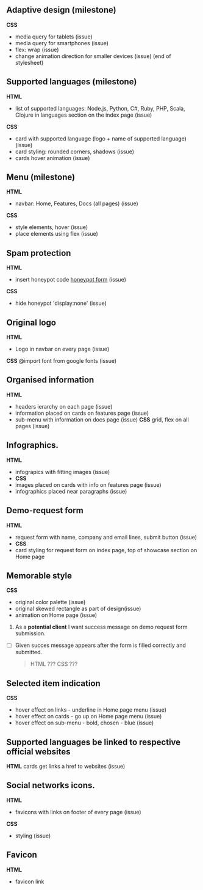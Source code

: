## Adaptive design (milestone)

**CSS**

- media query for tablets (issue)
- media query for smartphones (issue)
- flex: wrap (issue)
- change animation direction for smaller devices (issue)
  (end of stylesheet)

## Supported languages (milestone)

**HTML**

- list of supported languages: Node.js, Python, C#, Ruby, PHP, Scala, Clojure in languages section on the index page (issue)

**CSS**

- card with supported language (logo + name of supported language) (issue)
- card styling: rounded corners, shadows (issue)
- cards hover animation (issue)

## Menu (milestone)

**HTML**

- navbar: Home, Features, Docs (all pages) (issue)

**CSS**

- style elements, hover (issue)
- place elements using flex (issue)

## Spam protection

**HTML**

- insert honeypot code [honeypot form](https://zinoui.com/blog/protect-web-forms-from-spam#honey-pot) (issue)

**CSS**

- hide honeypot 'display:none' (issue)

## Original logo

**HTML**

- Logo in navbar on every page (issue)

**CSS**
@import font from google fonts (issue)

## Organised information

**HTML**

- headers ierarchy on each page (issue)
- information placed on cards on features page (issue)
- sub-menu with information on docs page (issue)
  **CSS**
  grid, flex on all pages (issue)

## Infographics.

**HTML**

- infograpics with fitting images (issue)
- **CSS**
- images placed on cards with info on features page (issue)
- infographics placed near paragraphs (issue)

## Demo-request form

**HTML**

- request form with name, company and email lines, submit button (issue)
- **CSS**
- card styling for request form on index page, top of showcase section
  on Home page

## Memorable style

**CSS**

- original color palette (issue)
- original skewed rectangle as part of design(issue)
- animation on Home page (issue)

1. As a **potential client** I want success message on demo request form submission.

- [ ] Given succes message appears after the form is filled correctly and submitted.
  > HTML ???
  > CSS ???

## Selected item indication

**CSS**

- hover effect on links - underline in Home page menu (issue)
- hover effect on cards - go up on Home page menu (issue)
- hover effect on sub-menu - bold, chosen - blue (issue)

## Supported languages be linked to respective official websites

**HTML**
cards get links a href to websites (issue)

## Social networks icons.

**HTML**

- favicons with links on footer of every page (issue)

**CSS**

- styling (issue)

## Favicon

**HTML**

- favicon link
